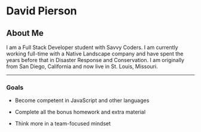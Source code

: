 # David Pierson

## About Me

<break>

I am a Full Stack Developer student with Savvy Coders. I am currently working full-time with a Native Landscape company and have spent the years before that in Disaster Response and Conservation. I am originally from San Diego, California and now live in St. Louis, Missouri.

<break>

---

### Goals

- Become competent in JavaScript and other languages

- Complete all the bonus homework and extra material

- Think more in a team-focused mindset
